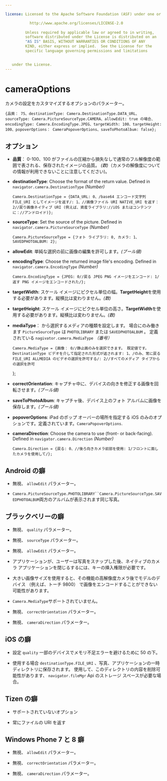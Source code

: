 ```yaml
---

license: Licensed to the Apache Software Foundation (ASF) under one or more contributor license agreements. See the NOTICE file distributed with this work for additional information regarding copyright ownership. The ASF licenses this file to you under the Apache License, Version 2.0 (the "License"); you may not use this file except in compliance with the License. You may obtain a copy of the License at

           http://www.apache.org/licenses/LICENSE-2.0
    
         Unless required by applicable law or agreed to in writing,
         software distributed under the License is distributed on an
         "AS IS" BASIS, WITHOUT WARRANTIES OR CONDITIONS OF ANY
         KIND, either express or implied.  See the License for the
         specific language governing permissions and limitations
    

   under the License.
---
```


# cameraOptions

カメラの設定をカスタマイズするオプションのパラメーター。

    {品質： 75、destinationType: Camera.DestinationType.DATA_URL、sourceType: Camera.PictureSourceType.CAMERA、allowEdit: true の場合、encodingType: Camera.EncodingType.JPEG、targetWidth: 100、targetHeight: 100、popoverOptions： CameraPopoverOptions、saveToPhotoAlbum: false};
    

## オプション

*   **品質**： 0-100、100 がファイルの圧縮から損失なしで通常のフル解像度の範囲で表される、保存されたイメージの品質。 *(数)*（カメラの解像度についての情報が利用できないことに注意してください)。

*   **destinationType**: Choose the format of the return value. Defined in `navigator.camera.DestinationType` *(Number)*
    
        Camera.DestinationType = {DATA_URL: 0、/base64 エンコード文字列 FILE_URI としてイメージを返す/: 1、//画像ファイル URI NATIVE_URI を返す： 2//戻り画像ネイティブ URI (例えば、資産ライブラリ://iOS またはコンテンツに：//アンドロイド)};
        

*   **sourceType**: Set the source of the picture. Defined in `navigator.camera.PictureSourceType` *(Number)*
    
        Camera.PictureSourceType = {フォト ライブラリ: 0, カメラ: 1、SAVEDPHOTOALBUM: 2};
        

*   **allowEdit**: 単純な選択の前に画像の編集を許可します。*(ブール値)*

*   **encodingType**: Choose the returned image file's encoding. Defined in `navigator.camera.EncodingType` *(Number)*
    
        Camera.EncodingType = {JPEG: 0//戻る JPEG PNG イメージをエンコード: 1/返す PNG イメージをエンコードされた/};
        

*   **targetWidth**: スケール イメージにピクセル単位の幅。**TargetHeight**を使用する必要があります。縦横比は変わりません。*(数)*

*   **targetHeight**: スケール イメージにピクセル単位の高さ。**TargetWidth**を使用する必要があります。縦横比は変わりません。*(数)*

*   **mediaType**： から選択するメディアの種類を設定します。 場合にのみ働きます `PictureSourceType` は `PHOTOLIBRARY` または `SAVEDPHOTOALBUM` 。 定義されている `nagivator.camera.MediaType` *（番号）* 
    
        Camera.MediaType = {画像： 0//静止画のみを選択できます。 既定値です。 DestinationType ビデオを介して指定された形式が返されます: 1、/のみ、常に戻る FILE_URI ALLMEDIA のビデオの選択を許可する/: 2//すべてのメディア タイプからの選択を許可
        
    
    };

*   **correctOrientation**: キャプチャ中に、デバイスの向きを修正する画像を回転させます。*(ブール値)*

*   **saveToPhotoAlbum**: キャプチャ後、デバイス上のフォト アルバムに画像を保存します。*(ブール値)*

*   **popoverOptions**: iPad のポップ オーバーの場所を指定する iOS のみのオプションです。定義されています。`CameraPopoverOptions`.

*   **cameraDirection**: Choose the camera to use (front- or back-facing). Defined in `navigator.camera.Direction` *(Number)*
    
        Camera.Direction = {戻る: 0、//後ろ向きカメラ前部を使用: 1/フロントに面したカメラを使用して/};
        

## Android の癖

*   無視、 `allowEdit` パラメーター。

*   `Camera.PictureSourceType.PHOTOLIBRARY``Camera.PictureSourceType.SAVEDPHOTOALBUM`両方のアルバムが表示されます同じ写真。

## ブラックベリーの癖

*   無視、 `quality` パラメーター。

*   無視、 `sourceType` パラメーター。

*   無視、 `allowEdit` パラメーター。

*   アプリケーションが、ユーザーは写真をスナップした後、ネイティブのカメラ アプリケーションを閉じるするには、キーの挿入権限が必要です。

*   大きい画像サイズを使用すると、その機能の高解像度カメラ後でモデルのデバイス （例えば、トーチ 9800） で画像をエンコードすることができない可能性があります。

*   `Camera.MediaType`サポートされていません。

*   無視、 `correctOrientation` パラメーター。

*   無視、 `cameraDirection` パラメーター。

## iOS の癖

*   設定 `quality` 一部のデバイスでメモリ不足エラーを避けるために 50 の下。

*   使用する場合 `destinationType.FILE_URI` 、写真、アプリケーションの一時ディレクトリに保存されます。 使用して、このディレクトリの内容を削除可能性があります、 `navigator.fileMgr` Api のストレージ スペースが必要な場合。

## Tizen の癖

*   サポートされていないオプション

*   常にファイルの URI を返す

## Windows Phone 7 と 8 癖

*   無視、 `allowEdit` パラメーター。

*   無視、 `correctOrientation` パラメーター。

*   無視、 `cameraDirection` パラメーター。